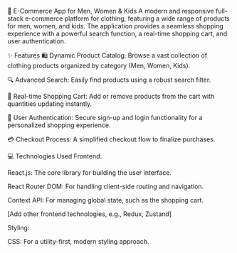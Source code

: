 🛒 E-Commerce App for Men, Women & Kids
A modern and responsive full-stack e-commerce platform for clothing, featuring a wide range of products for men, women, and kids. The application provides a seamless shopping experience with a powerful search function, a real-time shopping cart, and user authentication.

✨ Features
🛍️ Dynamic Product Catalog: Browse a vast collection of clothing products organized by category (Men, Women, Kids).

🔍 Advanced Search: Easily find products using a robust search filter.

🛒 Real-time Shopping Cart: Add or remove products from the cart with quantities updating instantly.

🔐 User Authentication: Secure sign-up and login functionality for a personalized shopping experience.

💳 Checkout Process: A simplified checkout flow to finalize purchases.

💻 Technologies Used
Frontend:

React.js: The core library for building the user interface.

React Router DOM: For handling client-side routing and navigation.

Context API: For managing global state, such as the shopping cart.

[Add other frontend technologies, e.g., Redux, Zustand]

Styling:

CSS: For a utility-first, modern styling approach.

